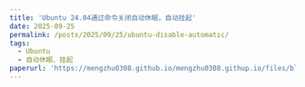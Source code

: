 ```yaml
---
title: 'Ubuntu 24.04通过命令关闭自动休眠，自动挂起'
date: 2025-09-25
permalink: /posts/2025/09/25/ubuntu-disable-automatic/
tags:
  - Ubuntu
  - 自动休眠、挂起
paperurl: 'https://mengzhu0308.github.io/mengzhu0308.githup.io/files/blog/2025-09-25-ubuntu-disable-automatic.pdf'
---
```

